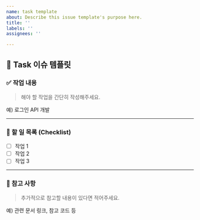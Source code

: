 ```yaml
---
name: task template
about: Describe this issue template's purpose here.
title: ''
labels: ''
assignees: ''

---
```


## 📝 Task 이슈 템플릿

### ✅ 작업 내용
> 해야 할 작업을 간단히 작성해주세요.

예) 로그인 API 개발

---

### 📝 할 일 목록 (Checklist)
- [ ] 작업 1
- [ ] 작업 2
- [ ] 작업 3

---

### 📌 참고 사항
> 추가적으로 참고할 내용이 있다면 적어주세요.  

예) 관련 문서 링크, 참고 코드 등